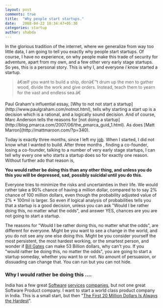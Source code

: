 ```yaml
---
layout: post
comments: true
title:  "Why people start startups."
date:   2008-04-22 10:34:47+05:30
categories: startup
author: shabda
---
```

In the glorious tradition of the internet, where we generalize from way too little data, I am going to tell you exactly why people start startups. Of course, I have no experience, on why people make this trade of security for adventure, apart from my own, and a few other very early stage startups. So yes, this is a personal story. This is why I, and everyone *I* know started a startup.

<blockquote class="right">â€œIf you want to build a ship, donâ€™t drum up the men to gather wood, divide the work and give orders. Instead, teach them to yearn for the vast and endless sea.â€</blockquote>
Paul Graham's influential essay, [Why to not not start a startup](http://www.paulgraham.com/notnot.html), tells why starting a start up is a decision which is a rational, and a logically sound decision. And of course, Marc Anderson tells the reasons for [not doing a startup](http://blog.pmarca.com/2007/06/the_pmarca_guid_1.html). As does [Matt Marron](http://mattmaroon.com/?p=340).

Today is exactly three months, since I left my [job](http://www.oracle.com/applications/financials/prop_mgr.html). When I started, I did not know what I wanted to build. After three months , finding a co-founder, losing a co-founder, talking to a number of very early stage startups, I can tell why every one who starts a startup does so for exactly one reason. Without further ado that reason is,

**You would rather be doing this than any other thing, and unless you do this you will be depressed, sad, possibly suicidal until you do this.**

Everyone tries to minimize the risks and uncertainties in their life. We would rather take a 90% chance of having a million dollar, compared to to say 2% chance of 100 million dollars, even though the probability adjusted value of 2% * 100mil is larger. So even if logical analysis of probabilities tells you that a startup is a good decision, unless you can ask "Would I be rather doing this, no matter what the odds", and answer YES, chances are you are not going to start a startup.

The reasons for "Would I be rather doing this, no matter what the odds", are different for everyone. Might be you want to see a change in the world, and you do not see any one else doing this. Might be you consider yourself the most persistent, the most hardest working, or the smartest person, and wonder if [Bill Gates](http://www.forbes.com/lists/2006/54/biz_06rich400_William-Henry-Gates-III_BH69.html) can make 53 Billion dollars, why can't you. If you "would rather be doing this, no matter the odds", you are going to start a startup someday, whether you want to or not. No amount of persuasion, or dissuading can change that. You can run but you can not hide.

### Why I would rather be doing this ....

India has a few great [Software](http://www.tcs.com/investors/Pages/default.aspx) [services](http://www.infosys.com/about/what-we-do/default.asp) [companies](http://www.wipro.com/aboutus/whoweare.htm), but not one great Software Product company. I want to start a world class product company in India. This is a small start, but then "[The First 20 Million Dollars Is Always the Hardest](http://www.amazon.co.uk/First-Million-Dollars-Always-Hardest/dp/0099268280)".


